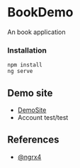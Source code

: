 # BookDemo

An book application

### Installation

```
npm install
ng serve
```

## Demo site
- [DemoSite](https://wanasak.github.io/book-demo/#/login)
- Account test/test

## References
- [@ngrx4](https://github.com/ngrx/platform)
